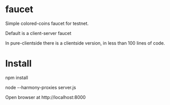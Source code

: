 faucet
======

Simple colored-coins faucet for testnet.

Default is a client-server faucet

In pure-clientside there is a clientside version, in less than 100
lines of code.


Install
===========

   npm install
   
   node --harmony-proxies server.js
   
Open browser at http://localhost:8000

